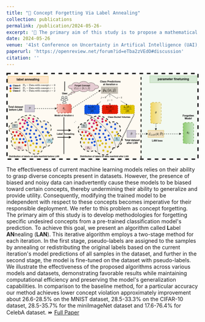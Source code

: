 ```yaml
---
title: "📝 Concept Forgetting Via Label Annealing"
collection: publications
permalink: /publication/2024-05-26- 
excerpt: '🎯 The primary aim of this study is to propose a mathematical definition of forgetting in ML models and develop methodologies for forgetting specific undesired concepts from pre-trained classification models.'
date: 2024-05-26
venue: '41st Conference on Uncertainty in Artifical Intelligence (UAI), 2025'
paperurl: 'https://openreview.net/forum?id=eTba2zVEdO#discussion'
citation: ''
---
```

![LAN](/images/LAN.drawio.png#right)

The effectiveness of current machine learning models relies on their ability to grasp diverse concepts present in datasets. However, the presence of biased and noisy data can inadvertently cause these models to be biased toward certain concepts, thereby undermining their ability to generalize and provide utility. Consequently, modifying the trained model to be independent with respect to these concepts becomes imperative for their responsible deployment. We refer to this problem as concept forgetting. The primary aim of this study is to develop methodologies for forgetting specific undesired concepts from a pre-trained classification model's prediction. To achieve this goal, we present an algorithm called **L**abel **AN**nealing (**LAN**). This iterative algorithm employs a two-stage method for each iteration. In the first stage, pseudo-labels are assigned to the samples by annealing or redistributing the original labels based on the current iteration's model predictions of all samples in the dataset, and further in the second stage, the model is fine-tuned on the dataset with pseudo-labels. We illustrate the effectiveness of the proposed algorithms across various models and datasets, demonstrating favorable results while maintaining computational efficiency and preserving the model's generalization capabilities. In comparison to the baseline method, for a particular accuracy our method achieves lower concept violation approximately improvement about 26.6-28.5% on the MNIST dataset, 28.5-33.3% on the CIFAR-10 dataset, 28.5-35.7% for the miniImageNet dataset and 17.6-76.4% for CelebA dataset.  ⏩ [Full Paper](https://openreview.net/forum?id=eTba2zVEdO#discussion)